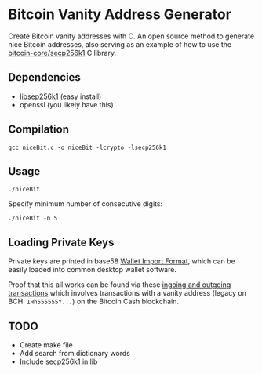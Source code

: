 # Bitcoin Vanity Address Generator
Create Bitcoin vanity addresses with C.
An open source method to generate nice Bitcoin addresses, also serving as an example of how to use the [bitcoin-core/secp256k1](https://github.com/bitcoin-core/secp256k1) C library.

## Dependencies
* [libsep256k1](https://github.com/bitcoin-core/secp256k1) (easy install)
* openssl (you likely have this)
## Compilation
```
gcc niceBit.c -o niceBit -lcrypto -lsecp256k1
```
## Usage
```
./niceBit
```

Specify minimum number of consecutive digits:
```
./niceBit -n 5
```

## Loading Private Keys
Private keys are printed in base58 [Wallet Import Format](https://en.bitcoin.it/wiki/Wallet_import_format), which can be easily loaded into common desktop wallet software.

Proof that this all works can be found via these [ingoing and outgoing transactions](https://explorer.bitcoin.com/bch/address/1Hh555555Yhogq3c13DfSkC4VFrG4ypcib) which involves transactions with a vanity address (legacy on BCH: `1Hh555555Y...`) on the Bitcoin Cash blockchain.


## TODO
* Create make file
* Add search from dictionary words
* Include secp256k1 in lib
